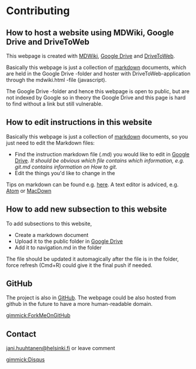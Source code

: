 # Contributing

## How to host a website using MDWiki, Google Drive and DriveToWeb

This webpage is created with [MDWiki](http://dynalon.github.io/mdwiki/#!index.md), [Google Drive](https://drive.google.com/open?id=1GS1hFvEuJPP3EaYjt--6MBv4rv93AbWu) and [DriveToWeb](https://drv.tw/).

Basically this webpage is just a collection of [markdown](https://github.com/adam-p/markdown-here/wiki/Markdown-Cheatsheet) documents, which are held in the Google Drive -folder and hoster with DriveToWeb-application through the mdwiki.html -file (javascript). 

The Google Drive -folder and hence this webpage is open to public, but are not indexed by Google so in theory the Google Drive and this page is hard to find without a link but still vulnerable.

## How to edit instructions in this website

Basically this webpage is just a collection of [markdown](https://github.com/adam-p/markdown-here/wiki/Markdown-Cheatsheet) documents, so you just need to edit the Markdown files:

* Find the instruction markdown file (.md) you would like to edit in [Google Drive](https://drive.google.com/open?id=1GS1hFvEuJPP3EaYjt--6MBv4rv93AbWu). *It should be obvious which file contains which information, e.g. git.md contains information on How to git.*
* Edit the things you'd like to change in the 

Tips on markdown can be found e.g. [here](https://github.com/adam-p/markdown-here/wiki/Markdown-Cheatsheet). A text editor is adviced, e.g. [Atom](https://atom.io/) or [MacDown](https://macdown.uranusjr.com/)

## How to add new subsection to this website

To add subsections to this website,

* Create a markdown document
* Upload it to the public folder in [Google Drive](https://drive.google.com/open?id=1GS1hFvEuJPP3EaYjt--6MBv4rv93AbWu) 
* Add it to navigation.md in the folder

The file should be updated it automagically after the file is in the folder, force refresh (Cmd+R) could give it the final push if needed.

## GitHub

The project is also in [GitHub](https://github.com/janihuuh/hruh_bioinformatics). The webpage could be also hosted from github in the future to have a more human-readable domain. 

[gimmick:ForkMeOnGitHub](https://github.com/janihuuh/hruh_bioinformatics)

## Contact

jani.huuhtanen@helsinki.fi or leave comment 

[gimmick:Disqus](janihuuhtanen)


